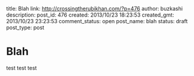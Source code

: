 title: Blah
link: http://crossingtherubikhan.com/?p=476
author: buzkashi
description: 
post_id: 476
created: 2013/10/23 18:23:53
created_gmt: 2013/10/23 23:23:53
comment_status: open
post_name: blah
status: draft
post_type: post

# Blah

test test test